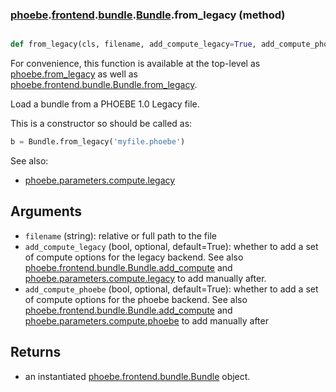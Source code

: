 ### [phoebe](phoebe.md).[frontend](phoebe.frontend.md).[bundle](phoebe.frontend.bundle.md).[Bundle](phoebe.frontend.bundle.Bundle.md).from_legacy (method)


```py

def from_legacy(cls, filename, add_compute_legacy=True, add_compute_phoebe=True)

```



For convenience, this function is available at the top-level as
[phoebe.from_legacy](phoebe.from_legacy.md) as well as [phoebe.frontend.bundle.Bundle.from_legacy](phoebe.frontend.bundle.Bundle.from_legacy.md).

Load a bundle from a PHOEBE 1.0 Legacy file.

This is a constructor so should be called as:

```py
b = Bundle.from_legacy('myfile.phoebe')
```

See also:
* [phoebe.parameters.compute.legacy](phoebe.parameters.compute.legacy.md)

Arguments
------------
* `filename` (string): relative or full path to the file
* `add_compute_legacy` (bool, optional, default=True): whether to add
    a set of compute options for the legacy backend.  See also
    [phoebe.frontend.bundle.Bundle.add_compute](phoebe.frontend.bundle.Bundle.add_compute.md) and
    [phoebe.parameters.compute.legacy](phoebe.parameters.compute.legacy.md) to add manually after.
* `add_compute_phoebe` (bool, optional, default=True): whether to add
    a set of compute options for the phoebe backend.  See also
    [phoebe.frontend.bundle.Bundle.add_compute](phoebe.frontend.bundle.Bundle.add_compute.md) and
    [phoebe.parameters.compute.phoebe](phoebe.parameters.compute.phoebe.md) to add manually after

Returns
---------
* an instantiated [phoebe.frontend.bundle.Bundle](phoebe.frontend.bundle.Bundle.md) object.


